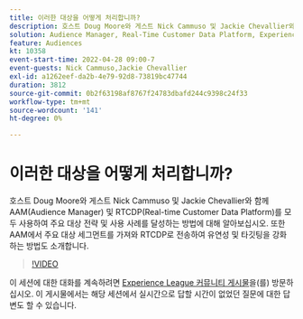 ```yaml
---
title: 이러한 대상을 어떻게 처리합니까?
description: 호스트 Doug Moore와 게스트 Nick Cammuso 및 Jackie Chevallier와 함께 Audience Manager(AAM) 및 Real-time Customer Data Platform을 모두 사용하는 방법을 살펴보십시오. (설명은 60~160자 사이여야 함)
solution: Audience Manager, Real-Time Customer Data Platform, Experience Platform
feature: Audiences
kt: 10358
event-start-time: 2022-04-28 09:00-7
event-guests: Nick Cammuso,Jackie Chevallier
exl-id: a1262eef-da2b-4e79-92d8-73819bc47744
duration: 3812
source-git-commit: 0b2f63198af8767f24783dbafd244c9398c24f33
workflow-type: tm+mt
source-wordcount: '141'
ht-degree: 0%

---
```


# 이러한 대상을 어떻게 처리합니까?

호스트 Doug Moore와 게스트 Nick Cammuso 및 Jackie Chevallier와 함께 AAM(Audience Manager) 및 RTCDP(Real-time Customer Data Platform)를 모두 사용하여 주요 대상 전략 및 사용 사례를 달성하는 방법에 대해 알아보십시오. 또한 AAM에서 주요 대상 세그먼트를 가져와 RTCDP로 전송하여 유연성 및 타깃팅을 강화하는 방법도 소개합니다.

>[!VIDEO](https://video.tv.adobe.com/v/342611/?quality=12&learn=on)

이 세션에 대한 대화를 계속하려면 [Experience League 커뮤니티 게시물](https://experienceleaguecommunities.adobe.com/t5/adobe-audience-manager/experience-league-live-post-session-discussion-how-do-i-handle/m-p/450340#M419)을(를) 방문하십시오. 이 게시물에서는 해당 세션에서 실시간으로 답할 시간이 없었던 질문에 대한 답변도 할 수 있습니다.

